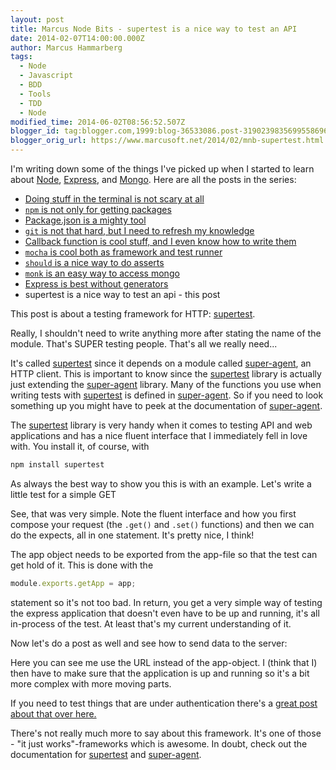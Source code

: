 ```yaml
---
layout: post
title: Marcus Node Bits - supertest is a nice way to test an API
date: 2014-02-07T14:00:00.000Z
author: Marcus Hammarberg
tags:
  - Node
  - Javascript
  - BDD
  - Tools
  - TDD
  - Node
modified_time: 2014-06-02T08:56:52.507Z
blogger_id: tag:blogger.com,1999:blog-36533086.post-3190239835699558696
blogger_orig_url: https://www.marcusoft.net/2014/02/mnb-supertest.html
---
```


I'm writing down some of the things I've picked up when I started to learn about [Node](http://nodejs.org/), [Express](http://expressjs.com/), and [Mongo](http://www.mongodb.org/). Here are all the posts in the series:

- [Doing stuff in the terminal is not scary at all](https://www.marcusoft.net/2014/02/mnb-terminal.html)
- [`npm` is not only for getting packages](https://www.marcusoft.net/2014/02/mnb-npm.html)
- [Package.json is a mighty tool](https://www.marcusoft.net/2014/02/mnb-packagejson.html)
- [`git` is not that hard, but I need to refresh my knowledge](https://www.marcusoft.net/2014/02/mnb-git.html)
- [Callback function is cool stuff, and I even know how to write them](https://www.marcusoft.net/2014/02/mnb-callbacks.html)
- [`mocha` is cool both as framework and test runner](https://www.marcusoft.net/2014/02/mnb-mocha.html)
- [`should` is a nice way to do asserts](https://www.marcusoft.net/2014/02/mnb-should.html)
- [`monk` is an easy way to access mongo](https://www.marcusoft.net/2014/02/mnb-monk.html)
- [Express is best without generators](https://www.marcusoft.net/2014/02/mnb-express.html)
- supertest is a nice way to test an api - this post

This post is about a testing framework for HTTP: [supertest](https://github.com/visionmedia/supertest).

Really, I shouldn't need to write anything more after stating the name of the module. That's SUPER testing people. That's all we really need...

It's called [supertest](https://github.com/visionmedia/supertest) since it depends on a module called [super-agent](https://github.com/visionmedia/superagent), an HTTP client. This is important to know since the [supertest](https://github.com/visionmedia/supertest) library is actually just extending the [super-agent](https://github.com/visionmedia/superagent) library. Many of the functions you use when writing tests with [supertest](https://github.com/visionmedia/supertest) is defined in [super-agent](https://github.com/visionmedia/superagent). So if you need to look something up you might have to peek at the documentation of [super-agent](https://github.com/visionmedia/superagent).

The [supertest](https://github.com/visionmedia/supertest) library is very handy when it comes to testing API and web applications and has a nice fluent interface that I immediately fell in love with. You install it, of course, with

```bash
npm install supertest
```

As always the best way to show you this is with an example. Let's write a little test for a simple GET

See, that was very simple. Note the fluent interface and how you first compose your request (the `.get()` and `.set()` functions) and then we can do the expects, all in one statement. It's pretty nice, I think!

The app object needs to be exported from the app-file so that the test can get hold of it. This is done with the

```javascript
module.exports.getApp = app;
```

statement so it's not too bad. In return, you get a very simple way of testing the express application that doesn't even have to be up and running, it's all in-process of the test. At least that's my current understanding of it.

Now let's do a post as well and see how to send data to the server:

Here you can see me use the URL instead of the app-object. I (think that I) then have to make sure that the application is up and running so it's a bit more complex with more moving parts.

If you need to test things that are under authentication there's a [great post about that over here.](http://jaketrent.com/post/authenticated-supertest-tests/)

There's not really much more to say about this framework. It's one of those - "it just works"-frameworks which is awesome. In doubt, check out the documentation for [supertest](https://github.com/visionmedia/supertest) and [super-agent](https://github.com/visionmedia/superagent).
